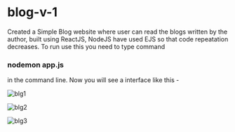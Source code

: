 # blog-v-1
Created a Simple Blog website where user can read the blogs written by the author, built using ReactJS, NodeJS have used EJS so that code repeatation decreases. To run use this you need to type command <h3>nodemon app.js</h3> in the command line. Now you will see a interface like this -


![blg1](https://user-images.githubusercontent.com/72756692/152379616-b54b672f-6fa0-4a18-b88d-fe508361916b.png)

![blg2](https://user-images.githubusercontent.com/72756692/152379632-20c41937-078d-42c3-b286-d5d165804faf.png)

![blg3](https://user-images.githubusercontent.com/72756692/152379652-59f48a97-1865-4b47-bd1e-69d3e538e2df.png)
